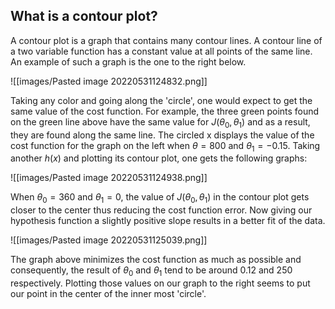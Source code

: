 ## What is a contour plot?

A contour plot is a graph that contains many contour lines. A contour line of a two variable function has a constant value at all points of the same line. An example of such a graph is the one to the right below.

![[images/Pasted image 20220531124832.png]]

Taking any color and going along the 'circle', one would expect to get the same value of the cost function. For example, the three green points found on the green line above have the same value for $J(\theta_0,\theta_1)$ and as a result, they are found along the same line. The circled x displays the value of the cost function for the graph on the left when $\theta=800$ and $\theta_1=-0.15$. Taking another $h(x)$ and plotting its contour plot, one gets the following graphs:

![[images/Pasted image 20220531124938.png]]

When $\theta_0=360$ and $\theta_1=0$, the value of $J(\theta_0,\theta_1)$ in the contour plot gets closer to the center thus reducing the cost function error. Now giving our hypothesis function a slightly positive slope results in a better fit of the data.

![[images/Pasted image 20220531125039.png]]

The graph above minimizes the cost function as much as possible and consequently, the result of $\theta_0$ and $\theta_1$ tend to be around $0.12$ and $250$ respectively. Plotting those values on our graph to the right seems to put our point in the center of the inner most 'circle'.

